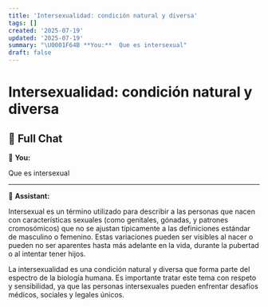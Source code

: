 ```yaml
---
title: 'Intersexualidad: condición natural y diversa'
tags: []
created: '2025-07-19'
updated: '2025-07-19'
summary: "\U0001F64B **You:**  Que es intersexual"
draft: false
---
```


# Intersexualidad: condición natural y diversa

## 🧠 Full Chat

🙋 **You:**

Que es intersexual

---

🤖 **Assistant:**

Intersexual es un término utilizado para describir a las personas que nacen con características sexuales (como genitales, gónadas, y patrones cromosómicos) que no se ajustan típicamente a las definiciones estándar de masculino o femenino. Estas variaciones pueden ser visibles al nacer o pueden no ser aparentes hasta más adelante en la vida, durante la pubertad o al intentar tener hijos.

La intersexualidad es una condición natural y diversa que forma parte del espectro de la biología humana. Es importante tratar este tema con respeto y sensibilidad, ya que las personas intersexuales pueden enfrentar desafíos médicos, sociales y legales únicos.